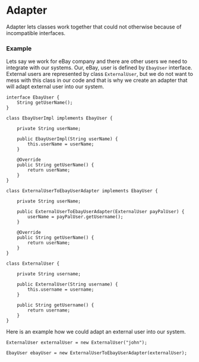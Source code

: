 # Adapter

Adapter lets classes work together that could not otherwise because of incompatible interfaces.

### Example

Lets say we work for eBay company and there are other users we need to integrate with our systems. Our, eBay, user is defined by `EbayUser` interface. External users are represented by class `ExternalUser`, but we do not want to mess with this class in our code and that is why we create an adapter that will adapt external user into our system.

```
interface EbayUser {
    String getUserName();
}

class EbayUserImpl implements EbayUser {

    private String userName;

    public EbayUserImpl(String userName) {
        this.userName = userName;
    }

    @Override
    public String getUserName() {
        return userName;
    }
}

class ExternalUserToEbayUserAdapter implements EbayUser {

    private String userName;

    public ExternalUserToEbayUserAdapter(ExternalUser payPalUser) {
        userName = payPalUser.getUsername();
    }

    @Override
    public String getUserName() {
        return userName;
    }
}

class ExternalUser {

    private String username;

    public ExternalUser(String username) {
        this.username = username;
    }

    public String getUsername() {
        return username;
    }
}
```

Here is an example how we could adapt an external user into our system.

```
ExternalUser externalUser = new ExternalUser("john");

EbayUser ebayUser = new ExternalUserToEbayUserAdapter(externalUser);
```




